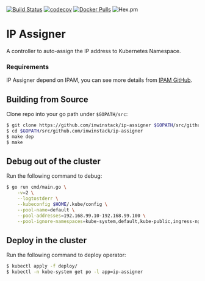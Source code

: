 [![Build Status](https://travis-ci.org/inwinstack/ip-assigner.svg?branch=master)](https://travis-ci.org/inwinstack/ip-assigner) [![codecov](https://codecov.io/gh/inwinstack/ip-assigner/branch/master/graph/badge.svg)](https://codecov.io/gh/inwinstack/ip-assigner) [![Docker Pulls](https://img.shields.io/docker/pulls/inwinstack/ip-assigner.svg)](https://hub.docker.com/r/inwinstack/ip-assigner/) ![Hex.pm](https://img.shields.io/hexpm/l/plug.svg)

# IP Assigner
A controller to auto-assign the IP address to Kubernetes Namespace.

### Requirements
IP Assigner depend on IPAM, you can see more details from [IPAM GitHub](https://github.com/inwinstack/ipam).

## Building from Source
Clone repo into your go path under `$GOPATH/src`:
```sh
$ git clone https://github.com/inwinstack/ip-assigner $GOPATH/src/github.com/inwinstack/ip-assigner
$ cd $GOPATH/src/github.com/inwinstack/ip-assigner
$ make dep
$ make
```

## Debug out of the cluster
Run the following command to debug:
```sh
$ go run cmd/main.go \
    -v=2 \
    --logtostderr \
    --kubeconfig $HOME/.kube/config \
    --pool-name=default \
    --pool-addresses=192.168.99.10-192.168.99.100 \
    --pool-ignore-namespaces=kube-system,default,kube-public,ingress-nginx
```

## Deploy in the cluster
Run the following command to deploy operator:
```sh
$ kubectl apply -f deploy/
$ kubectl -n kube-system get po -l app=ip-assigner
```
